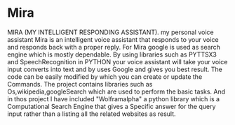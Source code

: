 # Mira

MIRA (MY INTELLIGENT RESPONDING ASSISTANT).
my personal voice  assistant
Mira is an intelligent voice assistant that responds to your voice and responds back with a proper reply.
For Mira google is used as search engine which is mostly dependable.
By using libraries such as PYTTSX3 and SpeechRecognition in PYTHON your voice assistant will take your voice input converts into text and by uses Google and gives you best result.
The code can be easily modified by which you can create or update the Commands.
The project contains libraries such as Os,wikipedia,googleSearch which are used to perform the basic tasks.
And  in thos project I have included "Wolframalpha" a python library which is a Computational Search Engine that gives a Specific answer for the query input rather than a listing all the related websites as result.
